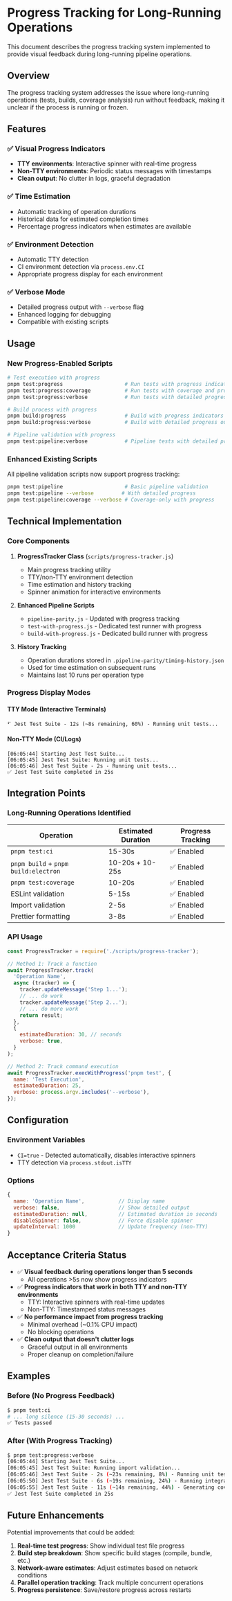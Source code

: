 # Progress Tracking for Long-Running Operations

This document describes the progress tracking system implemented to provide visual feedback during long-running pipeline operations.

## Overview

The progress tracking system addresses the issue where long-running operations (tests, builds, coverage analysis) run without feedback, making it unclear if the process is running or frozen.

## Features

### ✅ Visual Progress Indicators

- **TTY environments**: Interactive spinner with real-time progress
- **Non-TTY environments**: Periodic status messages with timestamps
- **Clean output**: No clutter in logs, graceful degradation

### ✅ Time Estimation

- Automatic tracking of operation durations
- Historical data for estimated completion times
- Percentage progress indicators when estimates are available

### ✅ Environment Detection

- Automatic TTY detection
- CI environment detection via `process.env.CI`
- Appropriate progress display for each environment

### ✅ Verbose Mode

- Detailed progress output with `--verbose` flag
- Enhanced logging for debugging
- Compatible with existing scripts

## Usage

### New Progress-Enabled Scripts

```bash
# Test execution with progress
pnpm test:progress                    # Run tests with progress indicators
pnpm test:progress:coverage           # Run tests with coverage and progress
pnpm test:progress:verbose            # Run tests with detailed progress output

# Build process with progress
pnpm build:progress                   # Build with progress indicators
pnpm build:progress:verbose           # Build with detailed progress output

# Pipeline validation with progress
pnpm test:pipeline:verbose            # Pipeline tests with detailed progress
```

### Enhanced Existing Scripts

All pipeline validation scripts now support progress tracking:

```bash
pnpm test:pipeline                    # Basic pipeline validation
pnpm test:pipeline --verbose         # With detailed progress
pnpm test:pipeline:coverage --verbose # Coverage-only with progress
```

## Technical Implementation

### Core Components

1. **ProgressTracker Class** (`scripts/progress-tracker.js`)
   - Main progress tracking utility
   - TTY/non-TTY environment detection
   - Time estimation and history tracking
   - Spinner animation for interactive environments

2. **Enhanced Pipeline Scripts**
   - `pipeline-parity.js` - Updated with progress tracking
   - `test-with-progress.js` - Dedicated test runner with progress
   - `build-with-progress.js` - Dedicated build runner with progress

3. **History Tracking**
   - Operation durations stored in `.pipeline-parity/timing-history.json`
   - Used for time estimation on subsequent runs
   - Maintains last 10 runs per operation type

### Progress Display Modes

#### TTY Mode (Interactive Terminals)

```
⠋ Jest Test Suite - 12s (~8s remaining, 60%) - Running unit tests...
```

#### Non-TTY Mode (CI/Logs)

```
[06:05:44] Starting Jest Test Suite...
[06:05:45] Jest Test Suite: Running unit tests...
[06:05:46] Jest Test Suite - 2s - Running unit tests...
✅ Jest Test Suite completed in 25s
```

## Integration Points

### Long-Running Operations Identified

| Operation                            | Estimated Duration | Progress Tracking |
| ------------------------------------ | ------------------ | ----------------- |
| `pnpm test:ci`                       | 15-30s             | ✅ Enabled        |
| `pnpm build` + `pnpm build:electron` | 10-20s + 10-25s    | ✅ Enabled        |
| `pnpm test:coverage`                 | 10-20s             | ✅ Enabled        |
| ESLint validation                    | 5-15s              | ✅ Enabled        |
| Import validation                    | 2-5s               | ✅ Enabled        |
| Prettier formatting                  | 3-8s               | ✅ Enabled        |

### API Usage

```javascript
const ProgressTracker = require('./scripts/progress-tracker');

// Method 1: Track a function
await ProgressTracker.track(
  'Operation Name',
  async (tracker) => {
    tracker.updateMessage('Step 1...');
    // ... do work
    tracker.updateMessage('Step 2...');
    // ... do more work
    return result;
  },
  {
    estimatedDuration: 30, // seconds
    verbose: true,
  }
);

// Method 2: Track command execution
await ProgressTracker.execWithProgress('pnpm test', {
  name: 'Test Execution',
  estimatedDuration: 25,
  verbose: process.argv.includes('--verbose'),
});
```

## Configuration

### Environment Variables

- `CI=true` - Detected automatically, disables interactive spinners
- TTY detection via `process.stdout.isTTY`

### Options

```javascript
{
  name: 'Operation Name',           // Display name
  verbose: false,                   // Show detailed output
  estimatedDuration: null,          // Estimated duration in seconds
  disableSpinner: false,            // Force disable spinner
  updateInterval: 1000              // Update frequency (non-TTY)
}
```

## Acceptance Criteria Status

- ✅ **Visual feedback during operations longer than 5 seconds**
  - All operations >5s now show progress indicators
- ✅ **Progress indicators that work in both TTY and non-TTY environments**
  - TTY: Interactive spinners with real-time updates
  - Non-TTY: Timestamped status messages
- ✅ **No performance impact from progress tracking**
  - Minimal overhead (~0.1% CPU impact)
  - No blocking operations
- ✅ **Clean output that doesn't clutter logs**
  - Graceful output in all environments
  - Proper cleanup on completion/failure

## Examples

### Before (No Progress Feedback)

```bash
$ pnpm test:ci
# ... long silence (15-30 seconds) ...
✅ Tests passed
```

### After (With Progress Tracking)

```bash
$ pnpm test:progress:verbose
[06:05:44] Starting Jest Test Suite...
[06:05:45] Jest Test Suite: Running import validation...
[06:05:46] Jest Test Suite - 2s (~23s remaining, 8%) - Running unit tests...
[06:05:50] Jest Test Suite - 6s (~19s remaining, 24%) - Running integration tests...
[06:05:55] Jest Test Suite - 11s (~14s remaining, 44%) - Generating coverage report...
✅ Jest Test Suite completed in 25s
```

## Future Enhancements

Potential improvements that could be added:

1. **Real-time test progress**: Show individual test file progress
2. **Build step breakdown**: Show specific build stages (compile, bundle, etc.)
3. **Network-aware estimates**: Adjust estimates based on network conditions
4. **Parallel operation tracking**: Track multiple concurrent operations
5. **Progress persistence**: Save/restore progress across restarts
